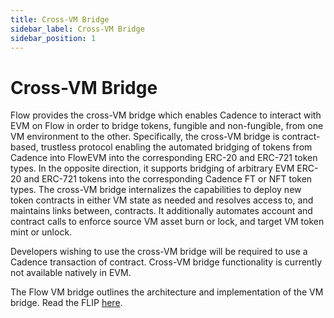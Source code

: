 ```yaml
---
title: Cross-VM Bridge
sidebar_label: Cross-VM Bridge
sidebar_position: 1
---
```


# Cross-VM Bridge

Flow provides the cross-VM bridge which enables Cadence to interact with EVM on Flow in order to bridge tokens, fungible and non-fungible, from one VM environment to the other. Specifically, the cross-VM bridge is contract-based, trustless protocol enabling the automated bridging of tokens from Cadence into FlowEVM into the corresponding ERC-20 and ERC-721 token types. In the opposite direction, it supports bridging of arbitrary EVM ERC-20 and ERC-721 tokens into the corresponding Cadence FT or NFT token types. The cross-VM bridge internalizes the capabilities to deploy new token contracts in either VM state as needed and resolves access to, and maintains links between, contracts. It additionally automates account and contract calls to enforce source VM asset burn or lock, and target VM token mint or unlock.

Developers wishing to use the cross-VM bridge will be required to use a Cadence transaction of contract. Cross-VM bridge functionality is currently not available natively in EVM.

The Flow VM bridge outlines the architecture and implementation of the VM bridge. Read the FLIP [here](https://github.com/onflow/flips/pull/233).
